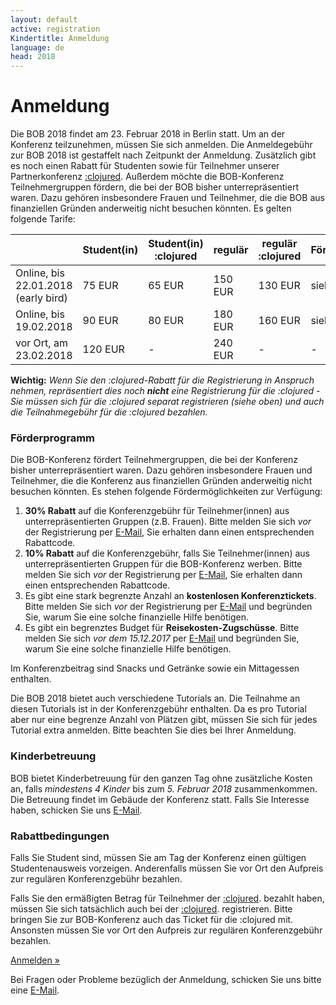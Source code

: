 ```yaml
---
layout: default
active: registration
Kindertitle: Anmeldung
language: de
head: 2018
---
```


# Anmeldung

Die BOB 2018 findet am 23. Februar 2018 in Berlin statt. Um an der
Konferenz teilzunehmen, müssen Sie sich anmelden.
Die Anmeldegebühr zur BOB 2018 ist gestaffelt nach Zeitpunkt der
Anmeldung. Zusätzlich gibt es noch einen Rabatt für Studenten sowie
für Teilnehmer unserer Partnerkonferenz
[:clojured](http://www.clojured.de/).
Außerdem möchte die BOB-Konferenz Teilnehmergruppen fördern, die bei der BOB bisher unterrepräsentiert
waren. Dazu gehören insbesondere Frauen und Teilnehmer, die die BOB aus
finanziellen Gründen anderweitig nicht besuchen könnten.
Es gelten folgende Tarife:

<div class="row">
<div class="col-md-3"></div>
<div class="col-md-6">
<div class="table-responsive">
<table class="table table-bordered table-striped">
  <thead>
    <tr>
      <th class="text-nowrap text-center"></th>
      <th class="text-nowrap text-center">Student(in)</th>
      <th class="text-nowrap text-center">Student(in) :clojured</th>
      <th class="text-nowrap text-center">regulär</th>
      <th class="text-nowrap text-center">regulär :clojured</th>
      <th class="text-nowrap text-center">Förderprogramm</th>
    </tr>
  </thead>
  <tbody>
    <tr>
      <td class="text-nowrap text-center">Online, bis 22.01.2018 (early bird)</td>
      <td class="text-nowrap text-right">75 EUR</td>
      <td class="text-nowrap text-right">65 EUR</td>
      <td class="text-nowrap text-right">150 EUR</td>
      <td class="text-nowrap text-right">130 EUR</td>
      <td class="text-nowrap text-right">siehe unten</td>
    </tr>
    <tr>
      <td class="text-nowrap text-center">Online, bis 19.02.2018</td>
      <td class="text-nowrap text-right">90 EUR</td>
      <td class="text-nowrap text-right">80 EUR</td>
      <td class="text-nowrap text-right">180 EUR</td>
      <td class="text-nowrap text-right">160 EUR</td>
      <td class="text-nowrap text-right">siehe unten</td>
    </tr>
    <tr>
      <td class="text-nowrap text-center">vor Ort, am 23.02.2018</td>
      <td class="text-nowrap text-right">120 EUR</td>
      <td class="text-nowrap text-right">-</td>
      <td class="text-nowrap text-right">240 EUR</td>
      <td class="text-nowrap text-right">-</td>
      <td class="text-nowrap text-right">-</td>
    </tr>
  </tbody>
</table>
</div>
</div>
</div>

**Wichtig:** *Wenn Sie den :clojured-Rabatt für die Registrierung in
  Anspruch nehmen, repräsentiert dies noch **nicht** eine
  Registrierung für die :clojured - Sie müssen sich für die :clojured
  separat registrieren (siehe oben) und auch die Teilnahmegebühr für
  die :clojured bezahlen.*

### Förderprogramm

Die BOB-Konferenz fördert Teilnehmergruppen, die bei
der Konferenz bisher unterrepräsentiert
waren. Dazu gehören insbesondere Frauen und Teilnehmer, die die Konferenz aus
finanziellen Gründen anderweitig nicht besuchen könnten. Es stehen
folgende Fördermöglichkeiten zur Verfügung:

<ol>
<li><b>30% Rabatt</b> auf die Konferenzgebühr für Teilnehmer(innen) aus
unterrepräsentierten Gruppen (z.B. Frauen). Bitte melden Sie sich <i>vor</i> der
Registrierung per <a href="mailto:konferenz@bobkonf.de">E-Mail</a>, Sie erhalten
dann einen entsprechenden Rabattcode.</li>
<li><b>10% Rabatt</b> auf die Konferenzgebühr, falls Sie Teilnehmer(innen)
aus unterrepräsentierten Gruppen für die BOB-Konferenz werben.
Bitte melden Sie sich <i>vor</i> der
Registrierung per <a href="mailto:konferenz@bobkonf.de">E-Mail</a>, Sie erhalten
dann einen entsprechenden Rabattcode.</li>
<li>Es gibt eine stark begrenzte Anzahl an <b>kostenlosen Konferenztickets</b>.
Bitte melden Sie sich <i>vor</i> der
Registrierung per <a href="mailto:konferenz@bobkonf.de">E-Mail</a> und begründen
Sie, warum Sie eine solche finanzielle Hilfe benötigen.</li>
<li>Es gibt ein begrenztes Budget für <b>Reisekosten-Zugschüsse</b>.
Bitte melden Sie sich <i>vor dem 15.12.2017</i> per <a href="mailto:konferenz@bobkonf.de">E-Mail</a> und begründen
Sie, warum Sie eine solche finanzielle Hilfe benötigen.</li>
</ol>


Im Konferenzbeitrag sind Snacks und Getränke sowie ein Mittagessen
enthalten.

Die BOB 2018 bietet auch verschiedene Tutorials an. Die Teilnahme an
diesen Tutorials ist in der Konferenzgebühr enthalten. Da es pro Tutorial
aber nur eine begrenze Anzahl von Plätzen gibt, müssen Sie sich für jedes
Tutorial extra anmelden. Bitte beachten Sie dies bei Ihrer Anmeldung.

### Kinderbetreuung

BOB bietet Kinderbetreuung für den ganzen Tag ohne zusätzliche Kosten
an, falls *mindestens 4 Kinder* bis zum *5. Februar 2018* zusammenkommen.
Die Betreuung findet im Gebäude der Konferenz statt. 
Falls Sie Interesse haben, schicken Sie uns
[E-Mail](mailto:konferenz@bobkonf.de).

### Rabattbedingungen

Falls Sie Student sind, müssen Sie am Tag der Konferenz einen gültigen
Studentenausweis vorzeigen. Anderenfalls müssen Sie vor Ort den Aufpreis zur
regulären Konferenzgebühr bezahlen.

Falls Sie den ermäßigten Betrag für Teilnehmer der
[:clojured](http://www.clojured.de/).
bezahlt haben, müssen Sie sich tatsächlich auch bei der
[:clojured](http://www.clojured.de/).
registrieren. Bitte bringen Sie zur BOB-Konferenz auch das Ticket
für die :clojured mit. Ansonsten müssen Sie vor Ort den Aufpreis zur regulären
Konferenzgebühr bezahlen.

<div class="row">
  <div class="col-md-4"></div>
  <div class="col-md-4">
    <p class="text-center"><a class="btn btn-primary" href="https://ti.to/bob/bob2018/" role="button">Anmelden &raquo;</a></p>
  </div>
</div>

Bei Fragen oder Probleme bezüglich der Anmeldung, schicken Sie uns bitte
eine [E-Mail](mailto:konferenz@bobkonf.de).
